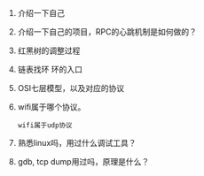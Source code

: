 1. 介绍一下自己

2. 介绍一下自己的项目，RPC的心跳机制是如何做的？

3. 红黑树的调整过程

4. 链表找环 环的入口

5. OSI七层模型，以及对应的协议

6. wifi属于哪个协议。

   ```
   wifi属于udp协议
   ```

7. 熟悉linux吗，用过什么调试工具？

8. gdb, tcp dump用过吗，原理是什么？

